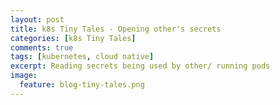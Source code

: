 ```yaml
---
layout: post
title: k8s Tiny Tales - Opening other's secrets
categories: [k8s Tiny Tales]
comments: true
tags: [kubernetes, cloud native]
excerpt: Reading secrets being used by other/ running pods
image:
  feature: blog-tiny-tales.png
---
```


